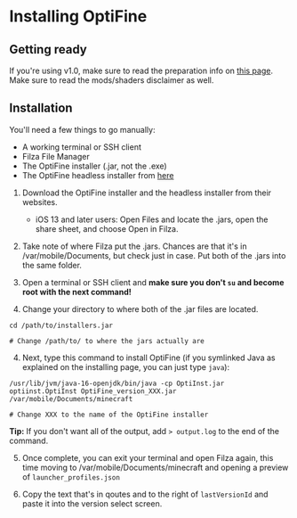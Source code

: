# Installing OptiFine

## Getting ready

If you're using v1.0, make sure to read the preparation info on [this page](../switching-mc-versions). Make sure to read the mods/shaders disclaimer as well.

## Installation

You'll need a few things to go manually:

* A working terminal or SSH client
* Filza File Manager
* The OptiFine installer (.jar, not the .exe)
* The OptiFine headless installer from [here](https://github.com/PojavLauncherTeam/PojavLauncher/raw/aabc278f0571e2b116a665833decada35451ac48/app_pojavlauncher/src/main/assets/components/OptiInst.jar)

1. Download the OptiFine installer and the headless installer from their websites.
   - iOS 13 and later users: Open Files and locate the .jars, open the share sheet, and choose Open in Filza.
   
2. Take note of where Filza put the .jars. Chances are that it's in /var/mobile/Documents, but check just in case. Put both of the .jars into the same folder.

3. Open a terminal or SSH client and **make sure you don't `su` and become root with the next command!**

4. Change your directory to where both of the .jar files are located.

```
cd /path/to/installers.jar

# Change /path/to/ to where the jars actually are
```

4. Next, type this command to install OptiFine (if you symlinked Java as explained on the installing page, you can just type `java`):

```
/usr/lib/jvm/java-16-openjdk/bin/java -cp OptiInst.jar optiinst.OptiInst OptiFine_version_XXX.jar /var/mobile/Documents/minecraft

# Change XXX to the name of the OptiFine installer
```

**Tip:** If you don't want all of the output, add `> output.log` to the end of the command.

5. Once complete, you can exit your terminal and open Filza again, this time moving to /var/mobile/Documents/minecraft and opening a preview of `launcher_profiles.json`

6. Copy the text that's in qoutes and to the right of `lastVersionId` and paste it into the version select screen.
